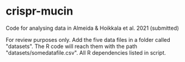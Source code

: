 # crispr-mucin
Code for analysing data in Almeida &amp; Hoikkala et al. 2021 (submitted)

For review purposes only. Add the five data files in a folder called "datasets". The R code will reach them with the path "datasets/somedatafile.csv". All R dependencies listed in script.

